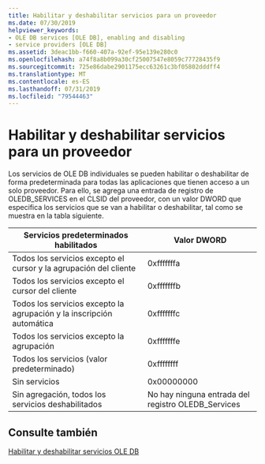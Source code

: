 ```yaml
---
title: Habilitar y deshabilitar servicios para un proveedor
ms.date: 07/30/2019
helpviewer_keywords:
- OLE DB services [OLE DB], enabling and disabling
- service providers [OLE DB]
ms.assetid: 3deac1bb-f660-407a-92ef-95e139e280c0
ms.openlocfilehash: a74f8a8b099a30cf25007547e8059c77728435f9
ms.sourcegitcommit: 725e86dabe2901175ecc63261c3bf05802dddff4
ms.translationtype: MT
ms.contentlocale: es-ES
ms.lasthandoff: 07/31/2019
ms.locfileid: "79544463"
---
```

# <a name="enabling-and-disabling-services-for-a-provider"></a>Habilitar y deshabilitar servicios para un proveedor

Los servicios de OLE DB individuales se pueden habilitar o deshabilitar de forma predeterminada para todas las aplicaciones que tienen acceso a un solo proveedor. Para ello, se agrega una entrada de registro de OLEDB_SERVICES en el CLSID del proveedor, con un valor DWORD que especifica los servicios que se van a habilitar o deshabilitar, tal como se muestra en la tabla siguiente.

|Servicios predeterminados habilitados|Valor DWORD|
|------------------------------|-------------------|
|Todos los servicios excepto el cursor y la agrupación del cliente|0xfffffffa|
|Todos los servicios excepto el cursor del cliente|0xfffffffb|
|Todos los servicios excepto la agrupación y la inscripción automática|0xfffffffc|
|Todos los servicios excepto la agrupación|0xfffffffe|
|Todos los servicios (valor predeterminado)|0xffffffff|
|Sin servicios|0x00000000|
|Sin agregación, todos los servicios deshabilitados|No hay ninguna entrada del registro OLEDB_Services|

## <a name="see-also"></a>Consulte también

[Habilitar y deshabilitar servicios OLE DB](../../data/oledb/enabling-and-disabling-ole-db-services.md)
